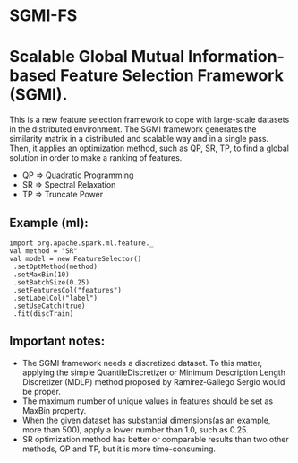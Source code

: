 # SGMI-FS
Scalable Global Mutual Information-based Feature Selection Framework (SGMI).
=============================================================================
This is a new feature selection framework to cope with large-scale datasets in the distributed environment. The SGMI framework generates the similarity matrix in a distributed and scalable way and in a single pass. Then, it applies an optimization method, such as QP, SR, TP, to find a global solution in order to make a ranking of features. 
* QP => Quadratic Programming
* SR => Spectral Relaxation
* TP => Truncate Power


## Example (ml):
    import org.apache.spark.ml.feature._
    val method = "SR"
    val model = new FeatureSelector()
     .setOptMethod(method)
     .setMaxBin(10)
     .setBatchSize(0.25)
     .setFeaturesCol("features")
     .setLabelCol("label")
     .setUseCatch(true)
     .fit(discTrain)
     
## Important notes:
* The SGMI framework needs a discretized dataset. To this matter, applying the simple QuantileDiscretizer or Minimum Description Length Discretizer (MDLP) method proposed by Ramírez‐Gallego Sergio would be proper.
 * The maximum number of unique values in features should be set as MaxBin property.  
 * When the given dataset has substantial dimensions(as an example, more than 500), apply a lower number than 1.0, such as 0.25.
 * SR optimization method has better or comparable results than two other methods, QP and TP, but it is more time-consuming.
